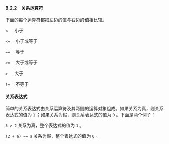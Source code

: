 #### B.2.2　关系运算符

下面的每个运算符都把左边的值与右边的值相比较。

`<` 　 小于

`<=` 　小于或等于

`==` 　等于

`>=` 　大于或等于

`>` 　 大于

`!=` 　不等于

#### 关系表达式

简单的关系表达式由关系运算符及其两侧的运算对象组成。如果关系为真，则关系表达式的值为 `1` ；如果关系为假，则关系表达式的值为 `0` 。下面是两个例子：

`5 > 2`  关系为真，整个表达式的值为 `1` 。

`(2 + a) == a`  关系为假，整个表达式的值为 `0` 。

